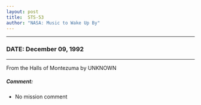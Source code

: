 ```yaml
---
layout: post
title:  STS-53
author: "NASA: Music to Wake Up By"
---
```


----
### DATE: December 09, 1992
----
From the Halls of Montezuma by UNKNOWN

##### Comment:
* No mission comment

